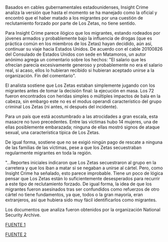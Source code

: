 <p>Basados en cables gubernamentales estadounidenses, Insight Crime analiza la versión que hasta el momento se ha manejado como la oficial y encontró que el haber matado a los migrantes por una cuestión de reclutamiento forzado por parte de Los Zetas, no tiene sentido.</p>
<p>Para Insight Crime parece ilógico que los migrantes, estando rodeados por jóvenes armados y probablemente bajo la influencia de drogas (que es práctica común en los miembros de los Zetas) hayan decidido, aún así, continuar su viaje hacia Estados Unidos. De acuerdo con el cable 20100826  del Consulado de Estados Unidos con sede en Matamoros, un autor anónimo agrega un comentario sobre los hechos: "El salario que les ofrecían parecía excesivamente generoso y probablemente no era el salario real, si acaso, ellos lo hubieran recibido si hubieran aceptado unirse a la organización. Fin del comentario".</p>
<p>El analista sostiene que Los Zetas estaban simplemente jugando con los migrantes antes de tomar la decisión final: la ejecución en masa. Los 72 fueron encontrados con heridas simples o múltiples impactos de bala en la cabeza, sin embargo este no es el modus operandi característico del grupo criminal Los Zetas (ni antes, ni después del incidente).</p>
<p>Para un país que está acostumbrado a las atrocidades a gran escala, esta masacre no tuvo precedentes. Entre las víctimas hubo 14 mujeres, una de ellas posiblemente embarazada; ninguna de ellas mostró signos de ataque sexual, una característica típica de Los Zetas.</p>
<p>De igual forma, sostiene que no se exigió ningún pago de rescate a ninguna de las familias de las víctimas, pese a que los Zetas secuestraban regularmente migrantes en toda la región.</p>
<p>"...Reportes iniciales indicaron que Los Zetas secuestraron al grupo en la carretera y que los iban a matar si se negaban a unirse al cártel. Pero, como Insight Crime ha señalado, esto parece improbable. Tiene un poco de lógica pensar que Los Zetas están lo suficientemente desesperados para recurrir a este tipo de reclutamiento forzado. De igual forma, la idea de que los migrantes fueron asesinados tras ser confundidos como refuerzos de otro cártel no tiene fundamentos, ya que, todos o la gran mayoría, eran extranjeros, así que hubiera sido muy fácil identificarlos como migrantes.</p>
<p>Los documentos que analiza fueron obtenidos por la organización National Security Archive.</p>

<p><a href="http://www.insightcrime.org/news-analysis/picture-of-mexico-migrant-massacres-still-incomplete">FUENTE 1</a></p>
<p><a href="http://www.insightcrime.org/news-analysis/anniversary-of-migrant-massacre-in-mexico-brings-few-answers">FUENTE 2</a></p>
